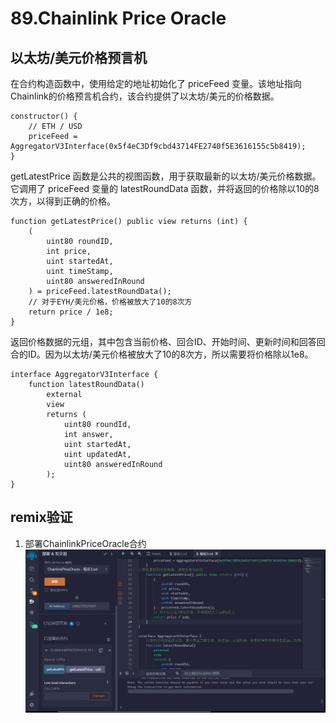 # 89.Chainlink Price Oracle
## 以太坊/美元价格预言机


在合约构造函数中，使用给定的地址初始化了 priceFeed 变量。该地址指向Chainlink的价格预言机合约，该合约提供了以太坊/美元的价格数据。
```solidity
constructor() {
    // ETH / USD
    priceFeed = AggregatorV3Interface(0x5f4eC3Df9cbd43714FE2740f5E3616155c5b8419);
}
```
getLatestPrice 函数是公共的视图函数，用于获取最新的以太坊/美元价格数据。它调用了 priceFeed 变量的 latestRoundData 函数，并将返回的价格除以10的8次方，以得到正确的价格。
```solidity
function getLatestPrice() public view returns (int) {
    (
        uint80 roundID,
        int price,
        uint startedAt,
        uint timeStamp,
        uint80 answeredInRound
    ) = priceFeed.latestRoundData();
    // 对于EYH/美元价格，价格被放大了10的8次方
    return price / 1e8;
}
```
返回价格数据的元组，其中包含当前价格、回合ID、开始时间、更新时间和回答回合的ID。因为以太坊/美元价格被放大了10的8次方，所以需要将价格除以1e8。
```solidity
interface AggregatorV3Interface {
    function latestRoundData()
        external
        view
        returns (
            uint80 roundId,
            int answer,
            uint startedAt,
            uint updatedAt,
            uint80 answeredInRound
        );
}
```

## remix验证
1. 部署ChainlinkPriceOracle合约
![89-1.png](img/89-1.png)